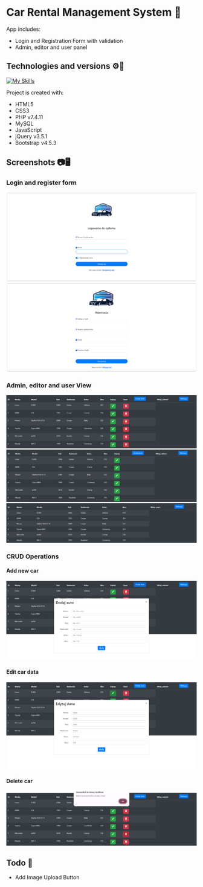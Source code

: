 # Car Rental Management System 🚗
App includes:
  - Login and Registration Form with validation
  - Admin, editor and user panel
    
## Technologies and versions ⚙️🔧
[![My Skills](https://skillicons.dev/icons?i=html,css,php,mysql,javascript,jquery,bootstrap&perline=10)](https://skillicons.dev)

Project is created with:
  - HTML5
  - CSS3
  - PHP v7.4.11
  - MySQL 
  - JavaScript
  - jQuery v3.5.1
  - Bootstrap v4.5.3

## Screenshots 📷🖥️
### Login and register form
![Example screenshot](./images/login.PNG)
![Example screenshot](./images/register.PNG)
### Admin, editor and user View
![Example screenshot](./images/adminView.png)
![Example screenshot](./images/editorView.png)
![Example screenshot](./images/userView.png)
### CRUD Operations
#### Add new car
![Example screenshot](./images/add.png)
#### Edit car data
![Example screenshot](./images/edit.png)
#### Delete car
![Example screenshot](./images/delete.png)

## Todo 📝

- Add Image Upload Button
